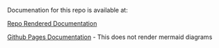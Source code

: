 Documenation for this repo is available at:

[Repo Rendered Documentation](https://github.com/johniwasz/rce-serialization-dotnet/blob/main/docs/index.md)

[Github Pages Documentation](https://johniwasz.github.io/rce-serialization-dotnet/) - This does not render mermaid diagrams

